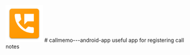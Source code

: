  <img src="Images/logo.png" width="100"> # callmemo---android-app
useful app for registering call notes   
